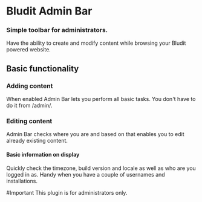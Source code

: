 # Bludit Admin Bar
### Simple toolbar for administrators.

Have the ability to create and modify content while browsing your Bludit powered website.

## Basic functionality

### Adding content
When enabled Admin Bar lets you perform all basic tasks. You don't have to do it from /admin/. 

### Editing content
Admin Bar checks where you are and based on that enables you to edit already existing content.

#### Basic information on display 
Quickly check the timezone, build version and locale as well as who are you logged in as. Handy when you have a couple of usernames and installations.

#Important 
This plugin is for administrators only.
